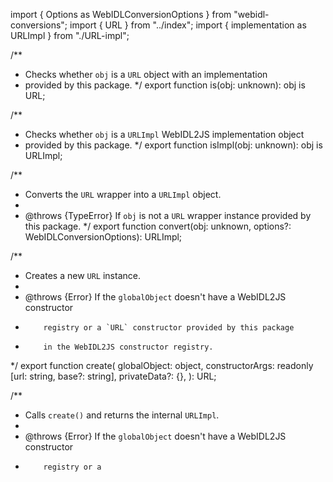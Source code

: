import { Options as WebIDLConversionOptions } from "webidl-conversions";
import { URL } from "../index";
import { implementation as URLImpl } from "./URL-impl";

/**
 * Checks whether `obj` is a `URL` object with an implementation
 * provided by this package.
 */
export function is(obj: unknown): obj is URL;

/**
 * Checks whether `obj` is a `URLImpl` WebIDL2JS implementation object
 * provided by this package.
 */
export function isImpl(obj: unknown): obj is URLImpl;

/**
 * Converts the `URL` wrapper into a `URLImpl` object.
 *
 * @throws {TypeError} If `obj` is not a `URL` wrapper instance provided by this package.
 */
export function convert(obj: unknown, options?: WebIDLConversionOptions): URLImpl;

/**
 * Creates a new `URL` instance.
 *
 * @throws {Error} If the `globalObject` doesn't have a WebIDL2JS constructor
 *         registry or a `URL` constructor provided by this package
 *         in the WebIDL2JS constructor registry.
 */
export function create(
    globalObject: object,
    constructorArgs: readonly [url: string, base?: string],
    privateData?: {},
): URL;

/**
 * Calls `create()` and returns the internal `URLImpl`.
 *
 * @throws {Error} If the `globalObject` doesn't have a WebIDL2JS constructor
 *         registry or a 